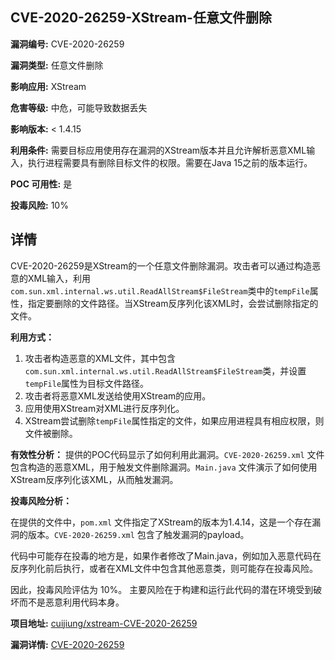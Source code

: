 ## CVE-2020-26259-XStream-任意文件删除

**漏洞编号:** CVE-2020-26259

**漏洞类型:** 任意文件删除

**影响应用:** XStream

**危害等级:** 中危，可能导致数据丢失

**影响版本:** < 1.4.15

**利用条件:** 需要目标应用使用存在漏洞的XStream版本并且允许解析恶意XML输入，执行进程需要具有删除目标文件的权限。需要在Java 15之前的版本运行。

**POC 可用性:** 是

**投毒风险:** 10%

## 详情

CVE-2020-26259是XStream的一个任意文件删除漏洞。攻击者可以通过构造恶意的XML输入，利用`com.sun.xml.internal.ws.util.ReadAllStream$FileStream`类中的`tempFile`属性，指定要删除的文件路径。当XStream反序列化该XML时，会尝试删除指定的文件。  

**利用方式：**

1.  攻击者构造恶意的XML文件，其中包含`com.sun.xml.internal.ws.util.ReadAllStream$FileStream`类，并设置`tempFile`属性为目标文件路径。
2.  攻击者将恶意XML发送给使用XStream的应用。
3.  应用使用XStream对XML进行反序列化。
4.  XStream尝试删除`tempFile`属性指定的文件，如果应用进程具有相应权限，则文件被删除。

**有效性分析：**
提供的POC代码显示了如何利用此漏洞。`CVE-2020-26259.xml` 文件包含构造的恶意XML，用于触发文件删除漏洞。`Main.java` 文件演示了如何使用XStream反序列化该XML，从而触发漏洞。

**投毒风险分析：**

在提供的文件中，`pom.xml` 文件指定了XStream的版本为1.4.14，这是一个存在漏洞的版本。`CVE-2020-26259.xml` 包含了触发漏洞的payload。

代码中可能存在投毒的地方是，如果作者修改了Main.java，例如加入恶意代码在反序列化前后执行，或者在XML文件中包含其他恶意类，则可能存在投毒风险。

因此，投毒风险评估为 10%。 主要风险在于构建和运行此代码的潜在环境受到破坏而不是恶意利用代码本身。


**项目地址:** [cuijiung/xstream-CVE-2020-26259](https://github.com/cuijiung/xstream-CVE-2020-26259)

**漏洞详情:** [CVE-2020-26259](https://nvd.nist.gov/vuln/detail/CVE-2020-26259)